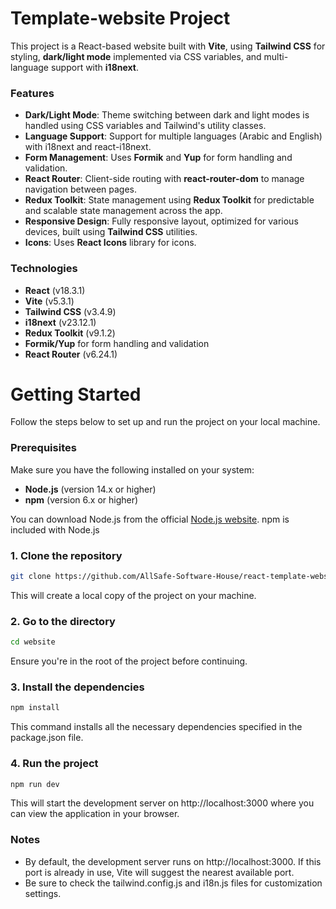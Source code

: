 # Template-website Project

This project is a React-based website built with **Vite**, using **Tailwind CSS** for styling, **dark/light mode** implemented via CSS variables, and multi-language support with **i18next**.

### Features

- **Dark/Light Mode**: Theme switching between dark and light modes is handled using CSS variables and Tailwind's utility classes.
- **Language Support**: Support for multiple languages (Arabic and English) with i18next and react-i18next.
- **Form Management**: Uses **Formik** and **Yup** for form handling and validation.
- **React Router**: Client-side routing with **react-router-dom** to manage navigation between pages.
- **Redux Toolkit**: State management using **Redux Toolkit** for predictable and scalable state management across the app.
- **Responsive Design**: Fully responsive layout, optimized for various devices, built using **Tailwind CSS** utilities.
- **Icons**: Uses **React Icons** library for icons.


### Technologies

- **React** (v18.3.1)
- **Vite** (v5.3.1)
- **Tailwind CSS** (v3.4.9)
- **i18next** (v23.12.1)
- **Redux Toolkit** (v9.1.2)
- **Formik/Yup** for form handling and validation
- **React Router** (v6.24.1)

# Getting Started

Follow the steps below to set up and run the project on your local machine.

### Prerequisites

Make sure you have the following installed on your system:

- **Node.js** (version 14.x or higher)
- **npm** (version 6.x or higher)

You can download Node.js from the official [Node.js website](https://nodejs.org/). npm is included with Node.js


### 1. Clone the repository

```bash
git clone https://github.com/AllSafe-Software-House/react-template-website.git
````
This will create a local copy of the project on your machine.

### 2. Go to the directory
````bash
cd website
````
Ensure you're in the root of the project before continuing.

### 3. Install the dependencies
````bash
npm install
````
This command installs all the necessary dependencies specified in the package.json file.

### 4. Run the project
````bash
npm run dev
````
This will start the development server on http://localhost:3000 where you can view the application in your browser.

### Notes
- By default, the development server runs on http://localhost:3000. If this port is already in use, Vite will suggest the nearest available port.
- Be sure to check the tailwind.config.js and i18n.js files for customization settings.
